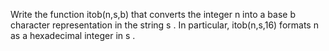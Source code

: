  Write the function itob(n,s,b) that converts the integer n into a base b character representation in the string s . In particular, itob(n,s,16) formats n as a hexadecimal integer in s .